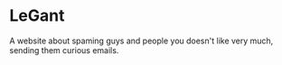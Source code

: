 # LeGant
A website about spaming guys and people you doesn't like very much, sending them curious emails.
